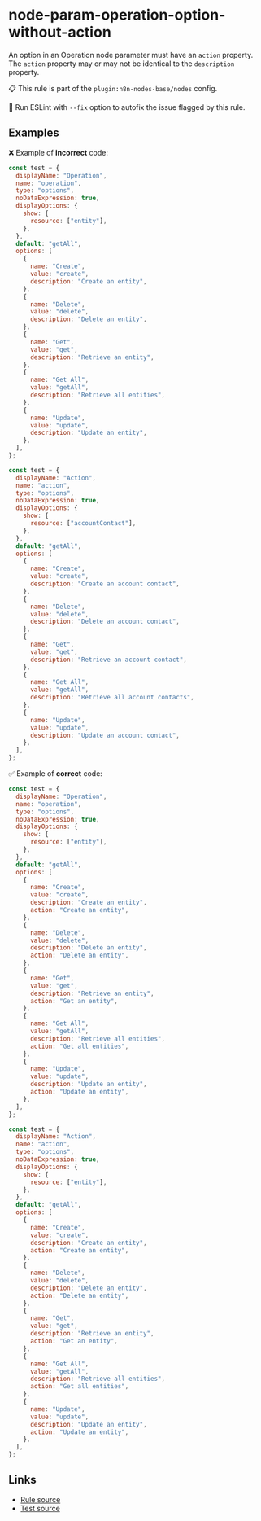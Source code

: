 [//]: # "File generated from a template. Do not edit this file directly."

# node-param-operation-option-without-action

An option in an Operation node parameter must have an `action` property. The `action` property may or may not be identical to the `description` property.

📋 This rule is part of the `plugin:n8n-nodes-base/nodes` config.

🔧 Run ESLint with `--fix` option to autofix the issue flagged by this rule.

## Examples

❌ Example of **incorrect** code:

```js
const test = {
  displayName: "Operation",
  name: "operation",
  type: "options",
  noDataExpression: true,
  displayOptions: {
    show: {
      resource: ["entity"],
    },
  },
  default: "getAll",
  options: [
    {
      name: "Create",
      value: "create",
      description: "Create an entity",
    },
    {
      name: "Delete",
      value: "delete",
      description: "Delete an entity",
    },
    {
      name: "Get",
      value: "get",
      description: "Retrieve an entity",
    },
    {
      name: "Get All",
      value: "getAll",
      description: "Retrieve all entities",
    },
    {
      name: "Update",
      value: "update",
      description: "Update an entity",
    },
  ],
};

const test = {
  displayName: "Action",
  name: "action",
  type: "options",
  noDataExpression: true,
  displayOptions: {
    show: {
      resource: ["accountContact"],
    },
  },
  default: "getAll",
  options: [
    {
      name: "Create",
      value: "create",
      description: "Create an account contact",
    },
    {
      name: "Delete",
      value: "delete",
      description: "Delete an account contact",
    },
    {
      name: "Get",
      value: "get",
      description: "Retrieve an account contact",
    },
    {
      name: "Get All",
      value: "getAll",
      description: "Retrieve all account contacts",
    },
    {
      name: "Update",
      value: "update",
      description: "Update an account contact",
    },
  ],
};
```

✅ Example of **correct** code:

```js
const test = {
  displayName: "Operation",
  name: "operation",
  type: "options",
  noDataExpression: true,
  displayOptions: {
    show: {
      resource: ["entity"],
    },
  },
  default: "getAll",
  options: [
    {
      name: "Create",
      value: "create",
      description: "Create an entity",
      action: "Create an entity",
    },
    {
      name: "Delete",
      value: "delete",
      description: "Delete an entity",
      action: "Delete an entity",
    },
    {
      name: "Get",
      value: "get",
      description: "Retrieve an entity",
      action: "Get an entity",
    },
    {
      name: "Get All",
      value: "getAll",
      description: "Retrieve all entities",
      action: "Get all entities",
    },
    {
      name: "Update",
      value: "update",
      description: "Update an entity",
      action: "Update an entity",
    },
  ],
};

const test = {
  displayName: "Action",
  name: "action",
  type: "options",
  noDataExpression: true,
  displayOptions: {
    show: {
      resource: ["entity"],
    },
  },
  default: "getAll",
  options: [
    {
      name: "Create",
      value: "create",
      description: "Create an entity",
      action: "Create an entity",
    },
    {
      name: "Delete",
      value: "delete",
      description: "Delete an entity",
      action: "Delete an entity",
    },
    {
      name: "Get",
      value: "get",
      description: "Retrieve an entity",
      action: "Get an entity",
    },
    {
      name: "Get All",
      value: "getAll",
      description: "Retrieve all entities",
      action: "Get all entities",
    },
    {
      name: "Update",
      value: "update",
      description: "Update an entity",
      action: "Update an entity",
    },
  ],
};
```

## Links

- [Rule source](../../lib/rules/node-param-operation-option-without-action.ts)
- [Test source](../../tests/node-param-operation-option-without-action.test.ts)
